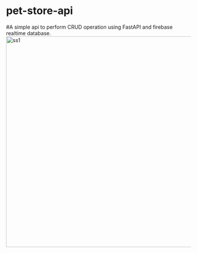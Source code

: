 # pet-store-api

#A simple api to perform CRUD operation using FastAPI and firebase realtime database.
<img width="576" alt="ss1" src="https://user-images.githubusercontent.com/128671201/227221331-9480dbd7-10de-4542-ba1d-ff2eb099452f.png">
